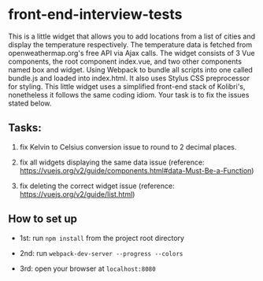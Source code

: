 # front-end-interview-tests

This is a little widget that allows you to add locations from a list of cities and display the temperature respectively. The temperature data is fetched from openweathermap.org's free API via Ajax calls. The widget consists of 3 Vue components, the root component index.vue, and two other components named box and widget. Using Webpack to bundle all scripts into one called bundle.js and loaded into index.html. It also uses Stylus CSS preprocessor for styling. This little widget uses a simplified front-end stack of Kolibri's, nonetheless it follows the same coding idiom. Your task is to fix the issues stated below.

Tasks:
------

1. fix Kelvin to Celsius conversion issue to round to 2 decimal places.

2. fix all widgets displaying the same data issue (reference: https://vuejs.org/v2/guide/components.html#data-Must-Be-a-Function)

3. fix deleting the correct widget issue (reference: https://vuejs.org/v2/guide/list.html)


How to set up
-------------

* 1st: run `npm install` from the project root directory

* 2nd: run `webpack-dev-server --progress --colors`

* 3rd: open your browser at `localhost:8080`

